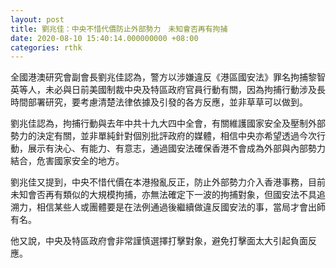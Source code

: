 ```yaml
---
layout: post
title: 劉兆佳：中央不惜代價防止外部勢力　未知會否再有拘捕
date: 2020-08-10 15:40:14.000000000 +08:00
categories: rthk
---
```


全國港澳研究會副會長劉兆佳認為，警方以涉嫌違反《港區國安法》罪名拘捕黎智英等人，未必與日前美國制裁中央及特區政府官員行動有關，因為拘捕行動涉及長時間部署研究，要考慮清楚法律依據及引發的各方反應，並非草草可以做到。

劉兆佳認為，拘捕行動與去年中共十九大四中全會，有關維護國家安全及壓制外部勢力的決定有關，並非單純針對個別批評政府的媒體，相信中央亦希望透過今次行動，展示有決心、有能力、有意志，通過國安法確保香港不會成為外部與內部勢力結合，危害國家安全的地方。

劉兆佳又提到，中央不惜代價在本港撥亂反正，防止外部勢力介入香港事務，目前未知會否再有類似的大規模拘捕，亦無法確定下一波的拘捕對象，但國安法不具追溯力，相信某些人或團體要是在法例通過後繼續做違反國安法的事，當局才會出師有名。

他又說，中央及特區政府會非常謹慎選擇打擊對象，避免打擊面太大引起負面反應。
